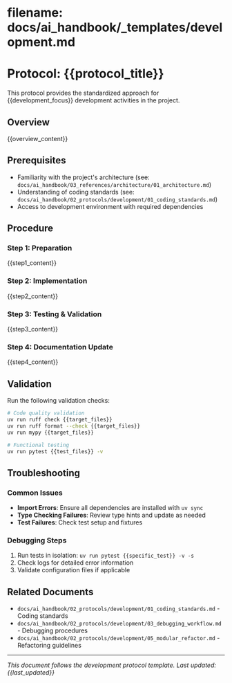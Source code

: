 # **filename: docs/ai_handbook/_templates/development.md**
<!-- ai_cue:priority=high -->
<!-- ai_cue:use_when=code_changes,refactoring,debugging -->

# **Protocol: {{protocol_title}}**

This protocol provides the standardized approach for {{development_focus}} development activities in the project.

## **Overview**

{{overview_content}}

## **Prerequisites**

- Familiarity with the project's architecture (see: `docs/ai_handbook/03_references/architecture/01_architecture.md`)
- Understanding of coding standards (see: `docs/ai_handbook/02_protocols/development/01_coding_standards.md`)
- Access to development environment with required dependencies

## **Procedure**

### **Step 1: Preparation**
{{step1_content}}

### **Step 2: Implementation**
{{step2_content}}

### **Step 3: Testing & Validation**
{{step3_content}}

### **Step 4: Documentation Update**
{{step4_content}}

## **Validation**

Run the following validation checks:

```bash
# Code quality validation
uv run ruff check {{target_files}}
uv run ruff format --check {{target_files}}
uv run mypy {{target_files}}

# Functional testing
uv run pytest {{test_files}} -v
```

## **Troubleshooting**

### **Common Issues**
- **Import Errors**: Ensure all dependencies are installed with `uv sync`
- **Type Checking Failures**: Review type hints and update as needed
- **Test Failures**: Check test setup and fixtures

### **Debugging Steps**
1. Run tests in isolation: `uv run pytest {{specific_test}} -v -s`
2. Check logs for detailed error information
3. Validate configuration files if applicable

## **Related Documents**

- `docs/ai_handbook/02_protocols/development/01_coding_standards.md` - Coding standards
- `docs/ai_handbook/02_protocols/development/03_debugging_workflow.md` - Debugging procedures
- `docs/ai_handbook/02_protocols/development/05_modular_refactor.md` - Refactoring guidelines

---

*This document follows the development protocol template. Last updated: {{last_updated}}*
